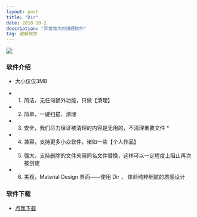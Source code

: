 ```yaml
---
layout: post
title: "Dir"
date: 2018-10-2
description: "异常强大的清理软件"
tag: 破解软件
---
```


![](http://image.coolapk.com/apk_logo/2018/0121/ic_launcher_1-web-128297-o_1c4ch4e85snd1gai9kshu31mppq-uid-543424@512x512.png)

### 软件介绍

* 大小仅仅3MB

*   1. 简洁，无任何额外功能，只做【清理】
*   2. 简单，一键扫描、清理
*   3. 安全，我们尽力保证被清理的内容是无用的，不清理重要文件 *
*   4. 兼容，支持更多小众软件，诸如一些【个人作品】
*   5. 强大，支持删除的文件夹用同名文件替换，这样可以一定程度上阻止再次被创建
*   6. 美观，Material Design 界面——使用 Dir ， 体验纯粹细腻的质感设计

### 软件下载

* [点我下载](http://my.zp68.com/filestores/2018/10/02/5ea2d86c739a89d469ecb01fd0af4ce7.apk)